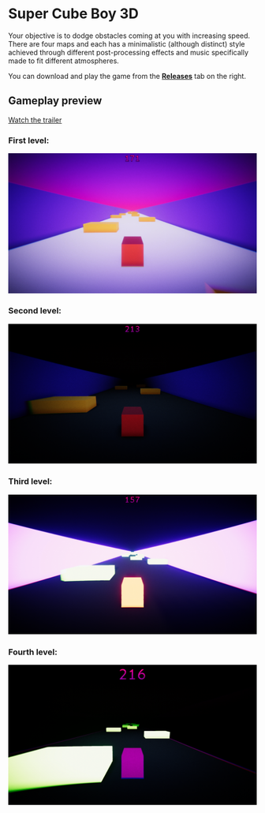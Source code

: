 # Super Cube Boy 3D
Your objective is to dodge obstacles coming at you with increasing speed.
There are four maps and each has a minimalistic (although distinct) style achieved through different post-processing effects and music specifically made to fit different atmospheres.

You can download and play the game from the [**Releases**](https://github.com/exostin/SuperCubeBoy3D/releases) tab on the right.

## Gameplay preview

[Watch the trailer](https://www.youtube.com/watch?v=msFkwNSeoG0)

### First level: 
![First level screenshot](/Screenshots/FirstLevel.png)

### Second level: 
![Second level screenshot](/Screenshots/SecondLevel.png)

### Third level: 
![Third level screenshot](/Screenshots/ThirdLevel.png)

### Fourth level: 
![Fourth level screenshot](/Screenshots/FourthLevel.png)
